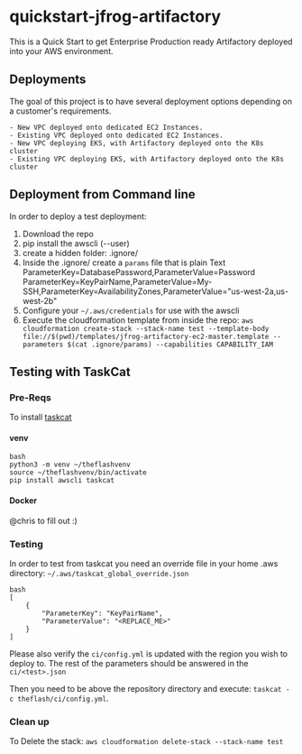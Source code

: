 # quickstart-jfrog-artifactory

This is a Quick Start to get Enterprise Production ready Artifactory deployed into your AWS environment. 

## Deployments

The goal of this project is to have several deployment options depending on a customer's requirements.

    - New VPC deployed onto dedicated EC2 Instances.
    - Existing VPC deployed onto dedicated EC2 Instances.
    - New VPC deploying EKS, with Artifactory deployed onto the K8s cluster
    - Existing VPC deploying EKS, with Artifactory deployed onto the K8s cluster

## Deployment from Command line

In order to deploy a test deployment:

1. Download the repo
2. pip install the awscli (--user)
3. create a hidden folder: .ignore/
4. Inside the .ignore/ create a `params` file that is plain Text ParameterKey=DatabasePassword,ParameterValue=Password ParameterKey=KeyPairName,ParameterValue=My-SSH,ParameterKey=AvailabilityZones,ParameterValue="us-west-2a,us-west-2b"
5. Configure your `~/.aws/credentials` for use with the awscli
6. Execute the cloudformation template from inside the repo: `aws cloudformation create-stack --stack-name test --template-body file://$(pwd)/templates/jfrog-artifactory-ec2-master.template --parameters $(cat .ignore/params) --capabilities CAPABILITY_IAM`

## Testing with TaskCat

### Pre-Reqs

To install [taskcat](#https://aws-quickstart.github.io/install-taskcat.html)

#### venv

    bash
    python3 -m venv ~/theflashvenv
    source ~/theflashvenv/bin/activate
    pip install awscli taskcat

#### Docker

@chris to fill out :)

### Testing

In order to test from taskcat you need an override file in your home .aws directory: `~/.aws/taskcat_global_override.json`

    bash
    [  
        {
            "ParameterKey": "KeyPairName",
            "ParameterValue": "<REPLACE_ME>"
        }
    ]

Please also verify the `ci/config.yml` is updated with the region you wish to deploy to. The rest of the parameters should be answered in the `ci/<test>.json`

Then you need to be above the repository directory and execute: `taskcat -c theflash/ci/config.yml`.

### Clean up

To Delete the stack: `aws cloudformation delete-stack --stack-name test`
